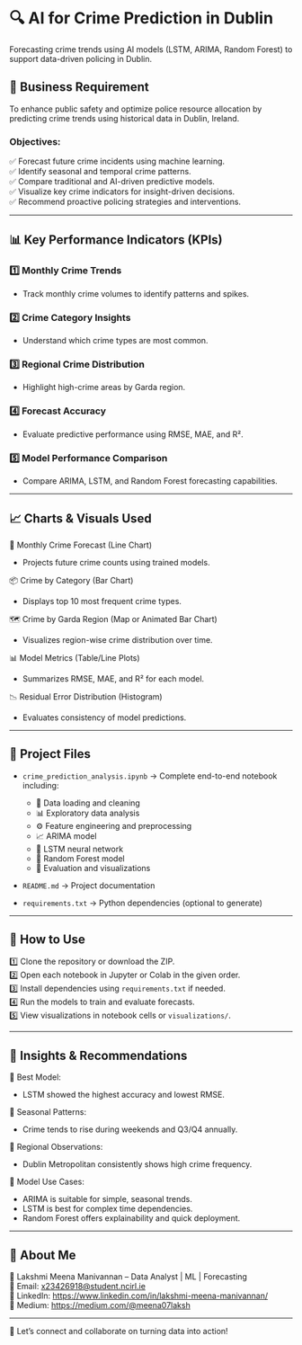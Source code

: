 # 🔍 AI for Crime Prediction in Dublin  
Forecasting crime trends using AI models (LSTM, ARIMA, Random Forest) to support data-driven policing in Dublin.

## 📌 Business Requirement  
To enhance public safety and optimize police resource allocation by predicting crime trends using historical data in Dublin, Ireland.

### Objectives:  
✅ Forecast future crime incidents using machine learning.  
✅ Identify seasonal and temporal crime patterns.  
✅ Compare traditional and AI-driven predictive models.  
✅ Visualize key crime indicators for insight-driven decisions.  
✅ Recommend proactive policing strategies and interventions.

---

## 📊 Key Performance Indicators (KPIs)  

### 1️⃣ Monthly Crime Trends  
   - Track monthly crime volumes to identify patterns and spikes.

### 2️⃣ Crime Category Insights  
   - Understand which crime types are most common.

### 3️⃣ Regional Crime Distribution  
   - Highlight high-crime areas by Garda region.

### 4️⃣ Forecast Accuracy  
   - Evaluate predictive performance using RMSE, MAE, and R².

### 5️⃣ Model Performance Comparison  
   - Compare ARIMA, LSTM, and Random Forest forecasting capabilities.

---

## 📈 Charts & Visuals Used  

📅 Monthly Crime Forecast (Line Chart)  
   - Projects future crime counts using trained models.

📦 Crime by Category (Bar Chart)  
   - Displays top 10 most frequent crime types.

🗺️ Crime by Garda Region (Map or Animated Bar Chart)  
   - Visualizes region-wise crime distribution over time.

📊 Model Metrics (Table/Line Plots)  
   - Summarizes RMSE, MAE, and R² for each model.

📉 Residual Error Distribution (Histogram)  
   - Evaluates consistency of model predictions.

---

## 📂 Project Files  

- `crime_prediction_analysis.ipynb` → Complete end-to-end notebook including:  
  - 📌 Data loading and cleaning  
  - 📊 Exploratory data analysis  
  - ⚙️ Feature engineering and preprocessing  
  - 📈 ARIMA model  
  - 🤖 LSTM neural network  
  - 🌲 Random Forest model  
  - 🧪 Evaluation and visualizations  

- `README.md` → Project documentation  
- `requirements.txt` → Python dependencies (optional to generate)

---

## 🚀 How to Use  

1️⃣ Clone the repository or download the ZIP.  
2️⃣ Open each notebook in Jupyter or Colab in the given order.  
3️⃣ Install dependencies using `requirements.txt` if needed.  
4️⃣ Run the models to train and evaluate forecasts.  
5️⃣ View visualizations in notebook cells or `visualizations/`.

---

## 📢 Insights & Recommendations  

📌 Best Model:  
   - LSTM showed the highest accuracy and lowest RMSE.

📌 Seasonal Patterns:  
   - Crime tends to rise during weekends and Q3/Q4 annually.

📌 Regional Observations:  
   - Dublin Metropolitan consistently shows high crime frequency.

📌 Model Use Cases:  
   - ARIMA is suitable for simple, seasonal trends.  
   - LSTM is best for complex time dependencies.  
   - Random Forest offers explainability and quick deployment.

---

## 📌 About Me  
🔹 Lakshmi Meena Manivannan – Data Analyst | ML | Forecasting  
🔹 Email: x23426918@student.ncirl.ie  
🔹 LinkedIn: https://www.linkedin.com/in/lakshmi-meena-manivannan/  
🔹 Medium: https://medium.com/@meena07laksh  

---

🚀 Let’s connect and collaborate on turning data into action!

